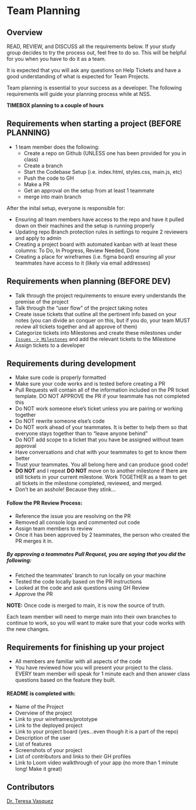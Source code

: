# Team Planning

## Overview
READ, REVIEW, and DISCUSS all the requirements below. If your study group decides to try the process out, feel free to do so. This will be helpful for you when you have to do it as a team.

It is expected that you will ask any questions on Help Tickets and have a good understanding of what is expected for Team Projects.

Team planning is essential to your success as a developer. The following requirements will guide your planning process while at NSS.

**TIMEBOX planning to a couple of hours**

## Requirements when starting a project (BEFORE PLANNING)
- 1 team member does the following:
  - Create a repo on Github (UNLESS one has been provided for you in class)
  - Create a branch
  - Start the Codebase Setup (i.e. index.html, styles.css, main.js, etc)
  - Push the code to GH
  - Make a PR
  - Get an approval on the setup from at least 1 teammate
  - merge into main branch

After the inital setup, everyone is responsible for:
- Ensuring all team members have access to the repo and have it pulled down on their machines and the setup is running properly
- Updating repo Branch protection rules in settings to require 2 reviewers and apply to admin
- Creating a project board with automated kanban with at least these columns: To Do, In Progress, Review Needed, Done
- Creating a place for wireframes (i.e. figma board) ensuring all your teammates have access to it (likely via email addresses)

## Requirements when planning (BEFORE DEV)
- Talk through the project requirements to ensure every understands the premise of the project
- Talk through the “user flow” of the project taking notes
- Create issue tickets that outline all the pertinent info based on your notes (you can divide an conquer on this, but if you do, your team MUST review all tickets together and all approve of them)
- Categorize tickets into Milestones and create these milestones under [`Issues -> Milestones`](https://github.com/codetracker-learning/team-planning/milestones) and add the relevant tickets to the Milestone
- Assign tickets to a developer

## Requirements during development
- Make sure code is properly formatted
- Make sure your code works and is tested before creating a PR
- Pull Requests will contain all of the information included on the PR ticket template. DO NOT APPROVE the PR if your teammate has not completed this
- Do NOT work someone else’s ticket unless you are pairing or working together
- Do NOT rewrite someone else’s code
- Do NOT work ahead of your teammates. It is better to help them so that everyone stays together than to “leave anyone behind”
- Do NOT add scope to a ticket that you have be assigned without team approval
- Have conversations and chat with your teammates to get to know them better
- Trust your teammates. You all belong here and can produce good code!
- **DO NOT** and I repeat **DO NOT** move on to another milestone if there are still tickets in your current milestone. Work TOGETHER as a team to get all tickets in the milestone completed, reviewed, and merged.
- Don’t be an asshole! Because they stink...

#### Follow the PR Review Process:
- Reference the issue you are resolving on the PR
- Removed all console logs and commented out code
- Assign team members to review
- Once it has been approved by 2 teammates, the person who created the PR merges it in.

##### By approving a teammates Pull Request, you are saying that you did the following:
- Fetched the teammates' branch to run locally on your machine
- Tested the code locally based on the PR instructions
- Looked at the code and ask questions using GH Review
- Approve the PR

**NOTE:**
Once code is merged to main, it is now the source of truth. 

Each team member will need to merge main into their own branches to continue to work, so you will want to make sure that your code works with the new changes.

## Requirements for finishing up your project
- All members are familiar with all aspects of the code
- You have reviewed how you will present your project to the class. EVERY team member will speak for 1 minute each and then answer class questions based on the feature they built.

#### README is completed with:
- Name of the Project
- Overview of the project
- Link to your wireframes/prototype
- Link to the deployed project
- Link to your project board (yes...even though it is a part of the repo)
- Description of the user
- List of features
- Screenshots of your project
- List of contributors and links to their GH profiles
- Link to Loom video walkthrough of your app (no more than 1 minute long! Make it great)

## Contributors
[Dr. Teresa Vasquez](https://github.com/drteresavasquez)
